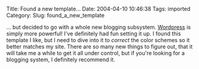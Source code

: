 Title: Found a new template...
Date: 2004-04-10 10:46:38
Tags: imported
Category: 
Slug: found_a_new_template

... but decided to go with a whole new blogging subsystem.  <a href="http://www.wordpress.org">Wordpress</a> is simply more powerful!  I've definitely had fun setting it up.  I found this template I like, but I need to dive into it to <em>correct</em> the color schemes so it better matches my site.  There are so many new things to figure out, that it will take me a while to get it all under control, but if you're looking for a blogging system, I definitely recommend it.

